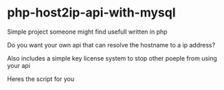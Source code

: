 # php-host2ip-api-with-mysql
Simple project someone might find usefull written in php

Do you want your own api that can resolve the hostname to a ip address?

Also includes a simple key license system to stop other poeple from using your api

Heres the script for you
